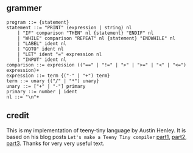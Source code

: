 ## grammer

```
program ::= {statement}
statement ::= "PRINT" (expression | string) nl
    | "IF" comparison "THEN" nl {statement} "ENDIF" nl
    | "WHILE" comparison "REPEAT" nl {statement} "ENDWHILE" nl
    | "LABEL" ident nl
    | "GOTO" ident nl
    | "LET" ident "=" expression nl
    | "INPUT" ident nl
comparison ::= expression (("==" | "!=" | ">" | ">=" | "<" | "<=") expression)+
expression ::= term {("-" | "+") term}
term ::= unary {("/" | "*") unary}
unary ::= ["+" | "-"] primary
primary ::= number | ident
nl ::= "\n"+
```

## credit

This is my implementation of teeny-tiny language by Austin Henley.
It is based on his blog posts `Let's make a Teeny Tiny compiler` [part1][part1], [part2][part2], [part3][part3].
Thanks for very very useful text.

<!-- link -->
[part1]: https://austinhenley.com/blog/teenytinycompiler1.html
[part2]: https://austinhenley.com/blog/teenytinycompiler2.html
[part3]: https://austinhenley.com/blog/teenytinycompiler3.html
